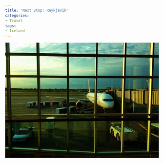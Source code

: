 ```yaml
---
title: 'Next Stop: Reykjavik'
categories:
- Travel
tags:
- Iceland
---
```


![](/assets/posts/2012/20120831-192640.jpg)
